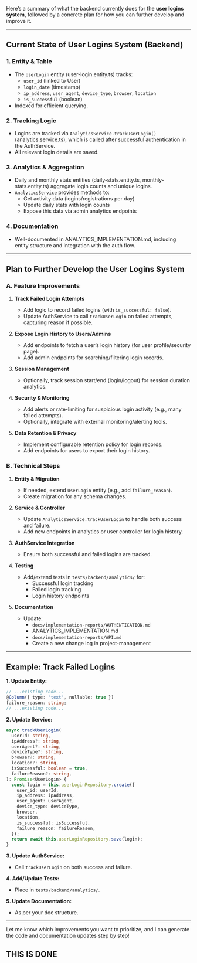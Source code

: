 Here’s a summary of what the backend currently does for the **user logins system**, followed by a concrete plan for how you can further develop and improve it.

---

## **Current State of User Logins System (Backend)**

### **1. Entity & Table**
- The `UserLogin` entity (user-login.entity.ts) tracks:
  - `user_id` (linked to User)
  - `login_date` (timestamp)
  - `ip_address`, `user_agent`, `device_type`, `browser`, `location`
  - `is_successful` (boolean)
- Indexed for efficient querying.

### **2. Tracking Logic**
- Logins are tracked via `AnalyticsService.trackUserLogin()` (analytics.service.ts), which is called after successful authentication in the AuthService.
- All relevant login details are saved.

### **3. Analytics & Aggregation**
- Daily and monthly stats entities (daily-stats.entity.ts, monthly-stats.entity.ts) aggregate login counts and unique logins.
- `AnalyticsService` provides methods to:
  - Get activity data (logins/registrations per day)
  - Update daily stats with login counts
  - Expose this data via admin analytics endpoints

### **4. Documentation**
- Well-documented in ANALYTICS_IMPLEMENTATION.md, including entity structure and integration with the auth flow.

---

## **Plan to Further Develop the User Logins System**

### **A. Feature Improvements**

1. **Track Failed Login Attempts**
   - Add logic to record failed logins (with `is_successful: false`).
   - Update AuthService to call `trackUserLogin` on failed attempts, capturing reason if possible.

2. **Expose Login History to Users/Admins**
   - Add endpoints to fetch a user’s login history (for user profile/security page).
   - Add admin endpoints for searching/filtering login records.

3. **Session Management**
   - Optionally, track session start/end (login/logout) for session duration analytics.

4. **Security & Monitoring**
   - Add alerts or rate-limiting for suspicious login activity (e.g., many failed attempts).
   - Optionally, integrate with external monitoring/alerting tools.

5. **Data Retention & Privacy**
   - Implement configurable retention policy for login records.
   - Add endpoints for users to export their login history.

### **B. Technical Steps**

1. **Entity & Migration**
   - If needed, extend `UserLogin` entity (e.g., add `failure_reason`).
   - Create migration for any schema changes.

2. **Service & Controller**
   - Update `AnalyticsService.trackUserLogin` to handle both success and failure.
   - Add new endpoints in analytics or user controller for login history.

3. **AuthService Integration**
   - Ensure both successful and failed logins are tracked.

4. **Testing**
   - Add/extend tests in `tests/backend/analytics/` for:
     - Successful login tracking
     - Failed login tracking
     - Login history endpoints

5. **Documentation**
   - Update:
     - `docs/implementation-reports/AUTHENTICATION.md`
     - ANALYTICS_IMPLEMENTATION.md
     - `docs/implementation-reports/API.md`
     - Create a new change log in project-management

---

## **Example: Track Failed Logins**

**1. Update Entity:**
```typescript
// ...existing code...
@Column({ type: 'text', nullable: true })
failure_reason: string;
// ...existing code...
```

**2. Update Service:**
```typescript
async trackUserLogin(
  userId: string,
  ipAddress?: string,
  userAgent?: string,
  deviceType?: string,
  browser?: string,
  location?: string,
  isSuccessful: boolean = true,
  failureReason?: string,
): Promise<UserLogin> {
  const login = this.userLoginRepository.create({
    user_id: userId,
    ip_address: ipAddress,
    user_agent: userAgent,
    device_type: deviceType,
    browser,
    location,
    is_successful: isSuccessful,
    failure_reason: failureReason,
  });
  return await this.userLoginRepository.save(login);
}
```

**3. Update AuthService:**
- Call `trackUserLogin` on both success and failure.

**4. Add/Update Tests:**
- Place in `tests/backend/analytics/`.

**5. Update Documentation:**
- As per your doc structure.

---

Let me know which improvements you want to prioritize, and I can generate the code and documentation updates step by step!

## THIS IS DONE
